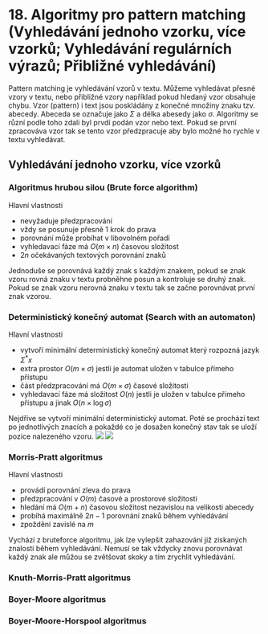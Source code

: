 # 18. Algoritmy pro pattern matching (Vyhledávání jednoho vzorku, více vzorků; Vyhledávání regulárních výrazů; Přibližné vyhledávání)
Pattern matching je vyhledávání vzorů v textu. Můžeme vyhledávat přesné vzory v textu, nebo přibližné vzory například pokud hledaný vzor obsahuje chybu.
Vzor (pattern) i text jsou poskládány z konečné množiny znaku tzv. abecedy. Abeceda se označuje jako $\Sigma$ a délka abesedy jako $\sigma$. Algoritmy se různí podle toho zdali byl prvdí podán vzor nebo text.
Pokud se první zpracováva vzor tak se tento vzor předzpracuje aby bylo možné ho rychle v textu vyhledávat.

## Vyhledávání jednoho vzorku, více vzorků

### Algoritmus hrubou silou (Brute force algorithm)
Hlavní vlastnosti
- nevyžaduje předzpracování
- vždy se posunuje přesně 1 krok do prava
- porovnání může probíhat v libovolném pořadí
- vyhledavací fáze má $O(m \times n)$ časovou složitost
- $2n$ očekávaných textových porovnání znaků

Jednoduše se porovnává každý znak s každým znakem, pokud se znak vzoru rovná znaku v textu probněhne posun a kontroluje se druhý znak. Pokud se znak vzoru nerovná znaku v textu tak se začne porovnávat první znak vzorou.

### Deterministický konečný automat (Search with an automaton)
Hlavní vlastnosti 
- vytvoří minimální deterministický konečný automat který rozpozná jazyk $\Sigma^* x$
- extra prostor $O(m \times \sigma)$ jestli je automat uložen v tabulce přímeho přístupu
- část předzpracování má $O(m \times \sigma)$ časové složitosti
- vyhledavací fáze má složitost $O(n)$ jestli je uložen v tabulce přímeho přístupu a jinak $O(n \times \log{\sigma})$

Nejdříve se vytvoří minimální deterministický automat. Poté se prochází text po jednotlivých znacích a pokaždé co je dosažen konečný stav tak se uloží pozice nalezeného vzoru.
![](/images/ad_18_1.png)
![](/images/ad_18_2.png)

### Morris-Pratt algoritmus
Hlavní vlastnosti 
- provádí porovnání zleva do prava
- předzpracování v $O(m)$ časové a prostorové složitosti
- hledání má $O(m+n)$ časovou složitost nezavislou na velikosti abecedy
- probíhá maximálně $2n- 1$ porovnání znaků během vyhledávání
- zpoždění zavislé na $m$

Vychází z bruteforce algoritmu, jak lze vylepšit zahazování již ziskaných znalostí během vyhledávání. Nemusí se tak vždycky znovu porovnávat každý znak ale můžou se zvětšovat skoky a tím zrychlit vyhledávání.



### Knuth-Morris-Pratt algoritmus


### Boyer-Moore algoritmus


### Boyer-Moore-Horspool algoritmus
